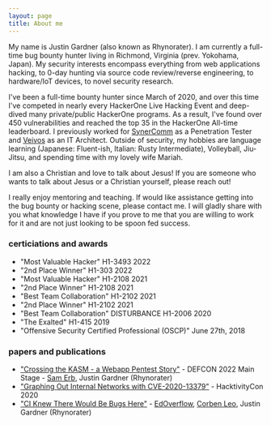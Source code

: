 ```yaml
---
layout: page
title: About me
---
```


My name is Justin Gardner (also known as Rhynorater). I am currently a full-time bug bounty hunter living in Richmond, Virginia (prev. Yokohama, Japan). My security interests encompass everything from web applications hacking, to 0-day hunting via source code review/reverse engineering, to hardware/IoT devices, to novel security research. 

I've been a full-time bounty hunter since March of 2020, and over this time I've competed in nearly every HackerOne Live Hacking Event and deep-dived many private/public HackerOne programs. As a result, I've found over 450 vulnerabilities and reached the top 35 in the HackerOne All-time leaderboard. I previously worked for [SynerComm](https://synercomm.com) as a Penetration Tester and [Veivos](https://www.veivos.com) as an IT Architect. Outside of security, my hobbies are language learning (Japanese: Fluent-ish, Italian: Rusty Intermediate), Volleyball, Jiu-Jitsu, and spending time with my lovely wife Mariah. 

I am also a Christian and love to talk about Jesus! If you are someone who wants to talk about Jesus or a Christian yourself, please reach out! 

I really enjoy mentoring and teaching. If would like assistance getting into the bug bounty or hacking scene, please contact me. I will gladly share with you what knowledge I have if you prove to me that you are willing to work for it and are not just looking to be spoon fed success. 

### certiciations and awards
 - "Most Valuable Hacker" H1-3493 2022
 - "2nd Place Winner" H1-303 2022
 - "Most Valuable Hacker" H1-2108 2021
 - "2nd Place Winner" H1-2108 2021
 - "Best Team Collaboration" H1-2102 2021
 - "2nd Place Winner" H1-2102 2021
 - "Best Team Collaboration" DISTURBANCE H1-2006 2020
 - "The Exalted" H1-415 2019
 - "Offensive Security Certified Professional (OSCP)" June 27th, 2018


### papers and publications
 - ["Crossing the KASM - a Webapp Pentest Story"](https://docs.google.com/presentation/d/12uosHPJp2qwu8PXzURkhy8YqMTN-mLp9tJR6PXS9s6A/view) - DEFCON 2022 Main Stage - [Sam Erb](https://twitter.com/erbbysam), Justin Gardner (Rhynorater)
 - ["Graphing Out Internal Networks with CVE-2020-13379"](https://docs.google.com/presentation/d/1He_zFFXCuft3LsZTXbHKoDxQHNoSveZg2c2uF1HKuaw/edit) - HacktivityCon 2020
 - ["CI Knew There Would Be Bugs Here"](https://edoverflow.com/2019/ci-knew-there-would-be-bugs-here/) - [EdOverflow](https://edoverflow.com), [Corben Leo](https://www.corben.io), Justin Gardner (Rhynorater)


 


